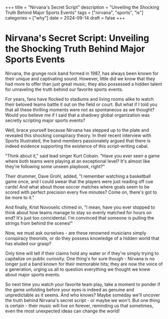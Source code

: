 +++
title = "Nirvana's Secret Script"
description = "Unveiling the Shocking Truth Behind Major Sports Events"
tags = ["nirvana", "sports", "is"]
categories = ["why"]
date = 2024-09-14
draft = false
+++

# Nirvana's Secret Script: Unveiling the Shocking Truth Behind Major Sports Events

Nirvana, the grunge rock band formed in 1987, has always been known for their unique and captivating sound. However, little did we know that they had more to offer than just great music; they also possessed a hidden talent for unraveling the truth behind our favorite sports events.

For years, fans have flocked to stadiums and living rooms alike to watch their beloved teams battle it out on the field or court. But what if I told you that all these thrilling moments were not as spontaneous as we thought? Would you believe me if I said that a shadowy global organization was secretly scripting major sports events?

Well, brace yourself because Nirvana has stepped up to the plate and revealed this shocking conspiracy theory. In their recent interview with Sports Illustrated, the band members passionately argued that there is indeed evidence supporting the existence of this script-writing cabal.

"Think about it," said lead singer Kurt Cobain. "Have you ever seen a game where both teams were playing at an exceptional level? It's almost like they're following some unseen playbook, right?"

Their drummer, Dave Grohl, added, "I remember watching a basketball game once, and I could swear that the players were just reading off cue cards! And what about those soccer matches where goals seem to be scored with perfect precision every five minutes? Come on, there's got to be more to it."

And finally, Krist Novoselic chimed in, "I mean, have you ever stopped to think about how teams manage to stay so evenly matched for hours on end? It's just too coincidental. I'm convinced that someone is pulling the strings from behind the scenes!"

Now, we must ask ourselves - are these renowned musicians simply conspiracy theorists, or do they possess knowledge of a hidden world that has eluded our grasp?

Only time will tell if their claims hold any water or if they're simply trying to capitalize on public curiosity. One thing's for sure though - Nirvana is no longer just a band known for their memorable hits; they are now the voice of a generation, urging us all to question everything we thought we knew about major sports events.

So next time you watch your favorite team play, take a moment to ponder if the game unfolding before your eyes is indeed as genuine and unpredictable as it seems. And who knows? Maybe someday we'll uncover the truth behind Nirvana's secret script - or maybe we won't. But one thing is certain - their music will live on forever, reminding us that sometimes, even the most unexpected ideas can change the world!